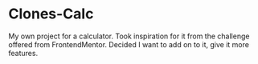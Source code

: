 # Clones-Calc
 My own project for a calculator. Took inspiration for it from the challenge offered from FrontendMentor. Decided I want to add on to it, give it more features. 
